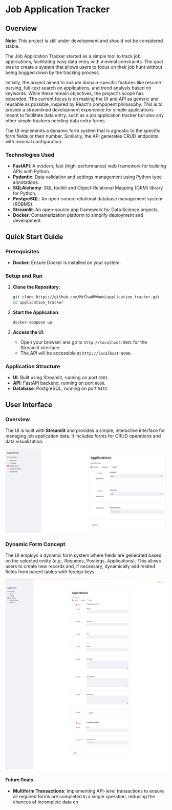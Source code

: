 # Job Application Tracker

## Overview

**Note**: This project is still under development and should not be considered stable.

The Job Application Tracker started as a simple tool to track job applications, facilitating easy data entry with minimal constraints. The goal was to create a system that allows users to focus on their job hunt without being bogged down by the tracking process.

Initially, the project aimed to include domain-specific features like resume parsing, full-text search on applications, and trend analysis based on keywords. While these remain objectives, the project's scope has expanded. The current focus is on making the UI and API as generic and reusable as possible, inspired by React's component philosophy. This is to provide a streamlined development experience for simple applications meant to facilitate data entry, such as a job application tracker but also any other simple trackers needing data entry forms.

The UI implements a dynamic form system that is agnostic to the specific form fields or their number. Similarly, the API generates CRUD endpoints with minimal configuration.

### Technologies Used

- **FastAPI**: A modern, fast (high-performance) web framework for building APIs with Python.
- **Pydantic**: Data validation and settings management using Python type annotations.
- **SQLAlchemy**: SQL toolkit and Object-Relational Mapping (ORM) library for Python.
- **PostgreSQL**: An open-source relational database management system (RDBMS).
- **Streamlit**: An open-source app framework for Data Science projects.
- **Docker**: Containerization platform to simplify deployment and development.

## Quick Start Guide

### Prerequisites

- **Docker**: Ensure Docker is installed on your system.

### Setup and Run

1. **Clone the Repository**:
   ```bash
   git clone https://github.com/MrChadMWood/application_tracker.git
   cd application_tracker
   ```

2. **Start the Application**:
   ```bash
   docker-compose up
   ```

3. **Access the UI**:
   - Open your browser and go to `http://localhost:8501` for the Streamlit interface.
   - The API will be accessible at `http://localhost:8000`.

### Application Structure

- **UI**: Built using Streamlit, running on port `8501`.
- **API**: FastAPI backend, running on port `8000`.
- **Database**: PostgreSQL, running on port `5432`.

## User Interface

### Overview

The UI is built with **Streamlit** and provides a simple, interactive interface for managing job application data. It includes forms for CRUD operations and data visualization.

![Applications Form Basic](docs/images/applications-create-flat-2024_08_29T10_39_27.png?raw=true)

### Dynamic Form Concept

The UI employs a dynamic form system where fields are generated based on the selected entity (e.g., Resumes, Postings, Applications). This allows users to create new records and, if necessary, dynamically add related fields from parent tables with foreign keys.

![Applications Form Expanded](docs/images/applications-create-expanded-all-2024_08_29T10_39_27.png?raw=true)

#### Future Goals

- **Multiform Transactions**: Implementing API-level transactions to ensure all required forms are completed in a single operation, reducing the chances of incomplete data en